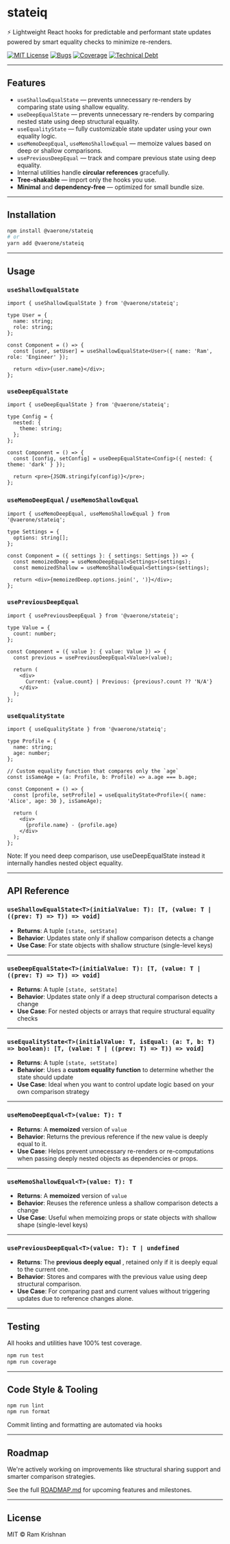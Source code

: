 # stateiq

⚡ Lightweight React hooks for predictable and performant state updates powered by smart equality checks to minimize re-renders.

[![MIT License](https://img.shields.io/badge/license-MIT-blue.svg)](LICENSE)
[![Bugs](https://sonarcloud.io/api/project_badges/measure?project=vaerone_stateiq&metric=bugs)](https://sonarcloud.io/summary/new_code?id=vaerone_stateiq)
[![Coverage](https://sonarcloud.io/api/project_badges/measure?project=vaerone_stateiq&metric=coverage)](https://sonarcloud.io/summary/new_code?id=vaerone_stateiq)
[![Technical Debt](https://sonarcloud.io/api/project_badges/measure?project=vaerone_stateiq&metric=sqale_index)](https://sonarcloud.io/summary/new_code?id=vaerone_stateiq)

---

## Features

- `useShallowEqualState` — prevents unnecessary re-renders by comparing state using shallow equality.
- `useDeepEqualState` — prevents unnecessary re-renders by comparing nested state using deep structural equality.
- `useEqualityState` — fully customizable state updater using your own equality logic.
- `useMemoDeepEqual`, `useMemoShallowEqual` — memoize values based on deep or shallow comparisons.
- `usePreviousDeepEqual` — track and compare previous state using deep equality.
- Internal utilities handle **circular references** gracefully.
- **Tree-shakable** — import only the hooks you use.
- **Minimal** and **dependency-free** — optimized for small bundle size.

---

## Installation

```bash
npm install @vaerone/stateiq
# or
yarn add @vaerone/stateiq
```

---

## Usage

### `useShallowEqualState`

```tsx
import { useShallowEqualState } from '@vaerone/stateiq';

type User = {
  name: string;
  role: string;
};

const Component = () => {
  const [user, setUser] = useShallowEqualState<User>({ name: 'Ram', role: 'Engineer' });

  return <div>{user.name}</div>;
};
```

### `useDeepEqualState`

```tsx
import { useDeepEqualState } from '@vaerone/stateiq';

type Config = {
  nested: {
    theme: string;
  };
};

const Component = () => {
  const [config, setConfig] = useDeepEqualState<Config>({ nested: { theme: 'dark' } });

  return <pre>{JSON.stringify(config)}</pre>;
};
```

### `useMemoDeepEqual` / `useMemoShallowEqual`

```tsx
import { useMemoDeepEqual, useMemoShallowEqual } from '@vaerone/stateiq';

type Settings = {
  options: string[];
};

const Component = ({ settings }: { settings: Settings }) => {
  const memoizedDeep = useMemoDeepEqual<Settings>(settings);
  const memoizedShallow = useMemoShallowEqual<Settings>(settings);

  return <div>{memoizedDeep.options.join(', ')}</div>;
};
```

### `usePreviousDeepEqual`

```tsx
import { usePreviousDeepEqual } from '@vaerone/stateiq';

type Value = {
  count: number;
};

const Component = ({ value }: { value: Value }) => {
  const previous = usePreviousDeepEqual<Value>(value);

  return (
    <div>
      Current: {value.count} | Previous: {previous?.count ?? 'N/A'}
    </div>
  );
};
```

### `useEqualityState`

```tsx
import { useEqualityState } from '@vaerone/stateiq';

type Profile = {
  name: string;
  age: number;
};

// Custom equality function that compares only the `age`
const isSameAge = (a: Profile, b: Profile) => a.age === b.age;

const Component = () => {
  const [profile, setProfile] = useEqualityState<Profile>({ name: 'Alice', age: 30 }, isSameAge);

  return (
    <div>
      {profile.name} - {profile.age}
    </div>
  );
};
```

Note: If you need deep comparison, use useDeepEqualState instead it internally handles nested object equality.

---

## API Reference

### `useShallowEqualState<T>(initialValue: T): [T, (value: T | ((prev: T) => T)) => void]`

- **Returns**: A tuple `[state, setState]`
- **Behavior**: Updates state only if shallow comparison detects a change
- **Use Case**: For state objects with shallow structure (single-level keys)

---

### `useDeepEqualState<T>(initialValue: T): [T, (value: T | ((prev: T) => T)) => void]`

- **Returns**: A tuple `[state, setState]`
- **Behavior**: Updates state only if a deep structural comparison detects a change
- **Use Case**: For nested objects or arrays that require structural equality checks

---

### `useEqualityState<T>(initialValue: T, isEqual: (a: T, b: T) => boolean): [T, (value: T | ((prev: T) => T)) => void]`

- **Returns**: A tuple `[state, setState]`
- **Behavior**: Uses a **custom equality function** to determine whether the state should update
- **Use Case**: Ideal when you want to control update logic based on your own comparison strategy

---

### `useMemoDeepEqual<T>(value: T): T`

- **Returns**: A **memoized** version of `value`
- **Behavior**: Returns the previous reference if the new value is deeply equal to it.
- **Use Case**: Helps prevent unnecessary re-renders or re-computations when passing deeply nested objects as dependencies or props.

---

### `useMemoShallowEqual<T>(value: T): T`

- **Returns**: A **memoized** version of `value`
- **Behavior**: Reuses the reference unless a shallow comparison detects a change
- **Use Case**: Useful when memoizing props or state objects with shallow shape (single-level keys)

---

### `usePreviousDeepEqual<T>(value: T): T | undefined`

- **Returns**: The **previous deeply equal** , retained only if it is deeply equal to the current one.
- **Behavior**: Stores and compares with the previous value using deep structural comparison.
- **Use Case**: For comparing past and current values without triggering updates due to reference changes alone.

---

## Testing

All hooks and utilities have 100% test coverage.

```bash
npm run test
npm run coverage
```

---

## Code Style & Tooling

```bash
npm run lint
npm run format
```

Commit linting and formatting are automated via hooks

---

## Roadmap

We're actively working on improvements like structural sharing support and smarter comparison strategies.

See the full [ROADMAP.md](./ROADMAP.md) for upcoming features and milestones.

---

## License

MIT © Ram Krishnan
